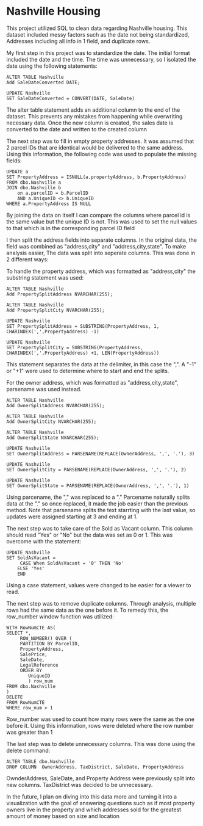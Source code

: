# Nashville Housing


This project utilized SQL to clean data regarding Nashville housing. This dataset included messy factors such as the date not being standardized, Addresses including all info in 1 field, and duplicate rows.



My first step in this project was to standardize the date. The initial format included the date and the time. The time was unnecessary, so I isolated the date using the following statements: 

	ALTER TABLE Nashville
	Add SaleDateConverted DATE;
	
	UPDATE Nashville
	SET SaleDateConverted = CONVERT(DATE, SaleDate)

The alter table statement adds an additional column to the end of the dataset. This prevents any mistakes from happening while overwriting necessary data. Once the new column is created, the sales date is converted to the date and written to the created column

The next step was to fill in empty property addresses. It was assumed that 2 parcel IDs that are identical would be delivered to the same address. Using this information, the following code was used to populate the missing fields:

	UPDATE a
	SET PropertyAddress = ISNULL(a.propertyAddress, b.PropertyAddress)
	FROM dbo.Nashville a
	JOIN dbo.Nashville b
	    on a.parcelID = b.ParcelID
		AND a.UniqueID <> b.UniqueID
	WHERE a.PropertyAddress IS NULL

By joining the data on itself I can compare the columns where parcel id is the same value but the unique ID is not. This was used to set the null values to that which is in the corresponding parcel ID field


I then split the address fields into separate columns. In the original data, the field was combined as "address,city" and "address,city,state". To make analysis easier, The data was split into seperate columns. This was done in 2 different ways:

To handle the property address, which was formatted as "address,city" the substring statement was used:

	ALTER TABLE Nashville
	Add PropertySplitAddress NVARCHAR(255);
	
	ALTER TABLE Nashville
	Add PropertySplitCity NVARCHAR(255);
	
	UPDATE Nashville
	SET PropertySplitAddress = SUBSTRING(PropertyAddress, 1, CHARINDEX(',',PropertyAddress) -1)
	
	UPDATE Nashville
	SET PropertySplitCity = SUBSTRING(PropertyAddress, CHARINDEX(',',PropertyAddress) +1, LEN(PropertyAddress))

This statement separates the data at the delimiter, in this case the ",". A "-1" or "+1" were used to determine where to start and end the splits.

For the owner address, which was formatted as "address,city,state", parsename was used instead.

	ALTER TABLE Nashville
	Add OwnerSplitAddress NVARCHAR(255);
	
	ALTER TABLE Nashville
	Add OwnerSplitCity NVARCHAR(255);
	
	ALTER TABLE Nashville
	Add OwnerSplitState NVARCHAR(255);
	
	UPDATE Nashville
	SET OwnerSplitAddress = PARSENAME(REPLACE(OwnerAddress, ',', '.'), 3)
	
	UPDATE Nashville
	SET OwnerSplitCity = PARSENAME(REPLACE(OwnerAddress, ',', '.'), 2)
	
	UPDATE Nashville
	SET OwnerSplitState = PARSENAME(REPLACE(OwnerAddress, ',', '.'), 1)

Using parcename, the "," was replaced to a "." Parcename naturally splits data at the "." so once replaced, it made the job easier than the previous method. Note that parsename splits the text starrting with the last value, so updates were assigned starting at 3 and ending at 1.


The next step was to take care of the Sold as Vacant column. This column should read "Yes" or "No" but the data was set as 0 or 1.
This was overcome with the statement:

	UPDATE Nashville
	SET SoldAsVacant =  
	     CASE When SoldAsVacant = '0' THEN 'No'
		ELSE 'Yes'
		END

Using a case statement, values were changed to be easier for a viewer to read.

The next step was to remove duplicate columns. Through analysis, multiple rows had the same data as the one before it. To remedy this, the row_number window function was utilized:

	WITH RowNumCTE AS(
	SELECT *,
	     ROW_NUMBER() OVER (
		 PARTITION BY ParcelID,
		 PropertyAddress, 
		 SalePrice, 
		 SaleDate,
		 LegalReference
	     ORDER BY
		    UniqueID
			) row_num
	FROM dbo.Nashville
	)
	DELETE
	FROM RowNumCTE
	WHERE row_num > 1


Row_number was used to count how many rows were the same as the one before it. Using this information, rows were deleted where the row number was greater than 1

The last step was to delete unnecessary columns. This was done using the delete command:

	ALTER TABLE dbo.Nashville
	DROP COLUMN  OwnerAddress, TaxDistrict, SaleDate, PropertyAddress


OwnderAddress, SaleDate, and Property Address were previously split into new columns. TaxDistrict was decided to be unnecessary.


In the future, I plan on diving into this data more and turning it into a visualization with the goal of answering questions such as if most property owners live in the property and which addresses sold for the greatest amount of money based on size and location


